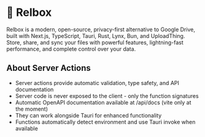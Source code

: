 # 🚠 Relbox

Relbox is a modern, open-source, privacy-first alternative to Google Drive, built with Next.js, TypeScript, Tauri, Rust, Lynx, Bun, and UploadThing. Store, share, and sync your files with powerful features, lightning-fast performance, and complete control over your data.

## About Server Actions

- Server actions provide automatic validation, type safety, and API documentation
- Server code is never exposed to the client - only the function signatures
- Automatic OpenAPI documentation available at /api/docs (vite only at the moment)
- They can work alongside Tauri for enhanced functionality
- Functions automatically detect environment and use Tauri invoke when available
